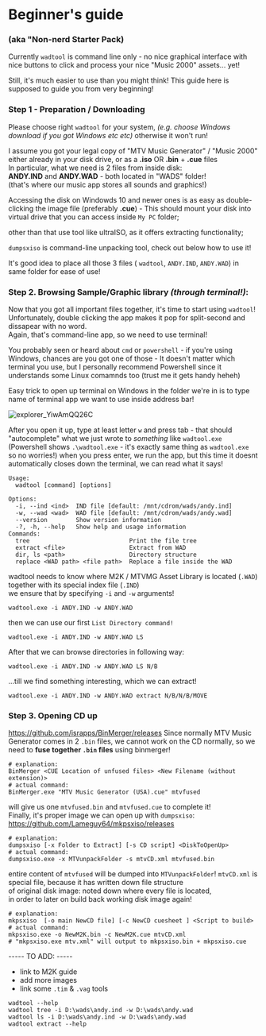 # Beginner's guide
### (aka "Non-nerd Starter Pack)

Currently `wadtool` is command line only -
no nice graphical interface with nice buttons to click
and process your nice "Music 2000" assets... yet!

Still, it's much easier to use than you might think!
This guide here is supposed to guide you from very beginning!

### Step 1 - Preparation / Downloading
Please choose right `wadtool` for your system,
*(e.g. choose Windows download if you got Windows etc etc)* otherwise it won't run!

I assume you got your legal copy of "MTV Music Generator" / "Music 2000" either
already in your disk drive, or as a __.iso__ OR __.bin__ + __.cue__ files  
In particular, what we need is 2 files from inside disk:  
__ANDY.IND__ and __ANDY.WAD__ - both located in "WADS" folder!  
(that's where our music app stores all sounds and graphics!)

Accessing the disk on Windowds 10 and newer ones is as easy
as double-clicking the image file (preferably __.cue__) -
This should mount your disk into virtual drive that you can access inside `My PC` folder;

other than that use tool like ultraISO, as it offers extracting functionality;

`dumpsxiso` is command-line unpacking tool, check out below how to use it!

It's good idea to place all those 3 files ( `wadtool`, `ANDY.IND`, `ANDY.WAD`) in same folder for ease of use! 

### Step 2. Browsing Sample/Graphic library *(through terminal!)*:

Now that you got all important files together, it's time to start using `wadtool`!  
Unfortunately, double clicking the app makes it pop for split-second and dissapear with no word.  
Again, that's command-line app, so we need to use terminal!

You probably seen or heard about `cmd` or `powershell` -
if you're using Windows, chances are you got one of those -
It doesn't matter which terminal you use, but I personally recommend Powershell 
since it understands some Linux comamnds too (trust me it gets handy heheh)

Easy trick to open up terminal on Windows in the folder we're in is to type name of terminal app we want to use inside address bar!

![explorer_YiwAmQQ26C](https://user-images.githubusercontent.com/66220663/190938763-5ecbeaa8-763b-486b-ba8e-d28ea43fcbb1.png)


After you open it up, type at least letter `w` and press tab -
that should "autocomplete" what we just wrote to *something* like `wadtool.exe`
(Powershell shows `.\wadtool.exe` - it's exactly same thing as `wadtool.exe` so no worries!)
when you press enter, we run the app, but this time it doesnt automatically closes down the terminal, we can read what it says!
```
Usage:
  wadtool [command] [options]

Options:
  -i, --ind <ind>  IND file [default: /mnt/cdrom/wads/andy.ind]
  -w, --wad <wad>  WAD file [default: /mnt/cdrom/wads/andy.wad]
  --version        Show version information
  -?, -h, --help   Show help and usage information
Commands:
  tree                            Print the file tree
  extract <file>                  Extract from WAD
  dir, ls <path>                  Directory structure
  replace <WAD path> <file path>  Replace a file inside the WAD
```
wadtool needs to know where M2K / MTVMG Asset Library is located (`.WAD`) together with its special index file (`.IND`)  
we ensure that by specifying `-i` and `-w` arguments!
```
wadtool.exe -i ANDY.IND -w ANDY.WAD
```
then we can use our first `List Directory command!`
```
wadtool.exe -i ANDY.IND -w ANDY.WAD LS
```
After that we can browse directories in following way:
```
wadtool.exe -i ANDY.IND -w ANDY.WAD LS N/B
```
...till we find something interesting, which we can extract!
```
wadtool.exe -i ANDY.IND -w ANDY.WAD extract N/B/N/B/MOVE
```

### Step 3. Opening CD up
https://github.com/israpps/BinMerger/releases
Since normally MTV Music Generator comes in 2 `.bin` files, we cannot work on the CD normally, so we need to **fuse together `.bin` files** using binmerger! 
```
# explanation:
BinMerger <CUE Location of unfused files> <New Filename (without extension)>
# actual command:
BinMerger.exe "MTV Music Generator (USA).cue" mtvfused
```
will give us one `mtvfused.bin` and `mtvfused.cue` to complete it!  
Finally, it's proper image we can open up with `dumpsxiso`:
https://github.com/Lameguy64/mkpsxiso/releases
```
# explanation:
dumpsxiso [-x Folder to Extract] [-s CD script] <DiskToOpenUp>  
# actual command:
dumpsxiso.exe -x MTVunpackFolder -s mtvCD.xml mtvfused.bin
```
entire content of `mtvfused` will be dumped into `MTVunpackFolder`!
`mtvCD.xml` is special file, because it has written down file structure  
of original disk image: noted down where every file is located,  
in order to later on build back working disk image again!
```
# explanation:
mkpsxiso  [-o main NewCD file] [-c NewCD cuesheet ] <Script to build>  
# actual command:
mkpsxiso.exe -o NewM2K.bin -c NewM2K.cue mtvCD.xml
# "mkpsxiso.exe mtv.xml" will output to mkpsxiso.bin + mkpsxiso.cue
```
----- TO ADD: -----
- link to M2K guide
- add more images
- link some `.tim` & `.vag` tools

```
wadtool --help
wadtool tree -i D:\wads\andy.ind -w D:\wads\andy.wad
wadtool ls -i D:\wads\andy.ind -w D:\wads\andy.wad
wadtool extract --help
```
